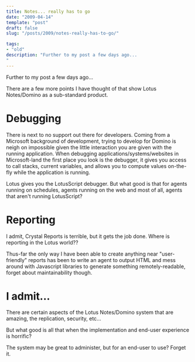 ```yaml
---
title: Notes... really has to go
date: "2009-04-14"
template: "post"
draft: false
slug: "/posts/2009/notes-really-has-to-go/"

tags:
- "old"
description: "Further to my post a few days ago..."
---
```

Further to my post a few days ago...

There are a few more points I have thought of that show Lotus Notes/Domino as a sub-standard product.

# Debugging

There is next to no support out there for developers.  Coming from a Microsoft background of development, trying to develop for Domino is neigh on impossible given the little interaction you are given with the running application.  When debugging applications/systems/websites in Microsoft-land the first place you look is the debugger, it gives you access to call stacks, current variables, and allows you to compute values on-the-fly while the application is running.

Lotus gives you the LotusScript debugger.  But what good is that for agents running on schedules, agents running on the web and most of all, agents that aren't running LotusScript?

# Reporting

I admit, Crystal Reports is terrible, but it gets the job done.  Where is reporting in the Lotus world??

Thus-far the only way I have been able to create anything near "user-friendly" reports has been to write an agent to output HTML and mess around with Javascript libraries to generate something remotely-readable, forget about maintainability though.

# I admit...

There are certain aspects of the Lotus Notes/Domino system that are amazing, the replication, security, etc...

But what good is all that when the implementation and end-user experience is horrific?

The system may be great to administer, but for an end-user to use?  Forget it.